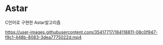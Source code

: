 # Astar
C언어로 구현한 Astar알고리즘


https://user-images.githubusercontent.com/35417717/184118811-08c0f947-f9c1-448b-8083-3dea7775022d.mp4

